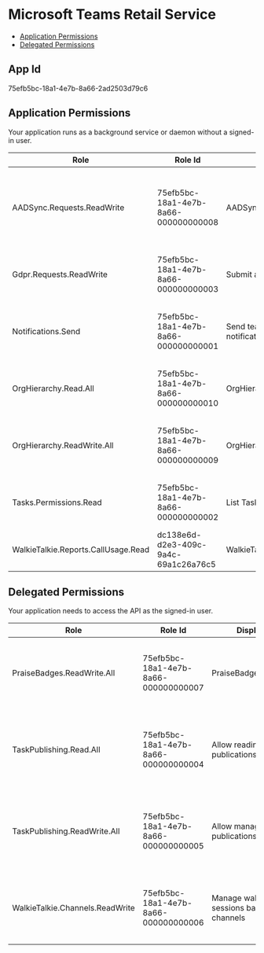 # Microsoft Teams Retail Service
- [Application Permissions](#application-permissions)
- [Delegated Permissions](#delegated-permissions)

## App Id
75efb5bc-18a1-4e7b-8a66-2ad2503d79c6

## Application Permissions
Your application runs as a background service or daemon without a signed-in user.

| Role | Role Id | Display Name | Description |
|---|---|---|---|
| AADSync.Requests.ReadWrite | 75efb5bc-18a1-4e7b-8a66-000000000008 | AADSync.Requests.ReadWrite | This allows the application to submit tenant, team or user hard delete requests |
| Gdpr.Requests.ReadWrite | 75efb5bc-18a1-4e7b-8a66-000000000003 | Submit and monitor gdpr requests | Allows app to submit gdpr requests and read it's status |
| Notifications.Send | 75efb5bc-18a1-4e7b-8a66-000000000001 | Send teams activity feed notifications | Allows app to send teams activity feed notifications for task changes |
| OrgHierarchy.Read.All | 75efb5bc-18a1-4e7b-8a66-000000000010 | OrgHierarchy.Read.All | Allows an application to read the organizational hierarchy |
| OrgHierarchy.ReadWrite.All | 75efb5bc-18a1-4e7b-8a66-000000000009 | OrgHierarchy.ReadWrite.All | Allows an application to manage the organizational hierarchy for the tenant |
| Tasks.Permissions.Read | 75efb5bc-18a1-4e7b-8a66-000000000002 | List Task edit permissions | Allows app to see the fields that a given user can edit on a task |
| WalkieTalkie.Reports.CallUsage.Read | dc138e6d-d2e3-409c-9a4c-69a1c26a76c5 | WalkieTalkie.Reports.CallUsage.Read | Read Call Usage Report of Walkie Talkie |

## Delegated Permissions
Your application needs to access the API as the signed-in user. 

| Role | Role Id | Display Name | Description |
|---|---|---|---|
| PraiseBadges.ReadWrite.All | 75efb5bc-18a1-4e7b-8a66-000000000007 | PraiseBadges.ReadWrite.All | Allows an application to manage the custom praise badges for a tenant |
| TaskPublishing.Read.All | 75efb5bc-18a1-4e7b-8a66-000000000004 | Allow reading of task publications | This allows the app to read all publications and reports the user has access to |
| TaskPublishing.ReadWrite.All | 75efb5bc-18a1-4e7b-8a66-000000000005 | Allow management of task publications | This allows the app to manage all publications and reports the user has access to |
| WalkieTalkie.Channels.ReadWrite | 75efb5bc-18a1-4e7b-8a66-000000000006 | Manage walkie talkie sessions backed by channels | This allows the app to initiate and manage walkie talkie sessions |

